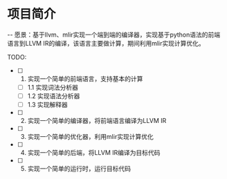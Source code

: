 <!-- 简介 -->
# 项目简介
-- 愿景：基于llvm、mlir实现一个端到端的编译器，实现基于python语法的前端语言到LLVM IR的编译，该语言主要做计算，期间利用mlir实现计算优化。

TODO:
- [ ] 1. 实现一个简单的前端语言，支持基本的计算
    - [ ] 1.1 实现词法分析器
    - [ ] 1.2 实现语法分析器
    - [ ] 1.3 实现解释器
- [ ] 2. 实现一个简单的编译器，将前端语言编译为LLVM IR
- [ ] 3. 实现一个简单的优化器，利用mlir实现计算优化
- [ ] 4. 实现一个简单的后端，将LLVM IR编译为目标代码
- [ ] 5. 实现一个简单的运行时，运行目标代码